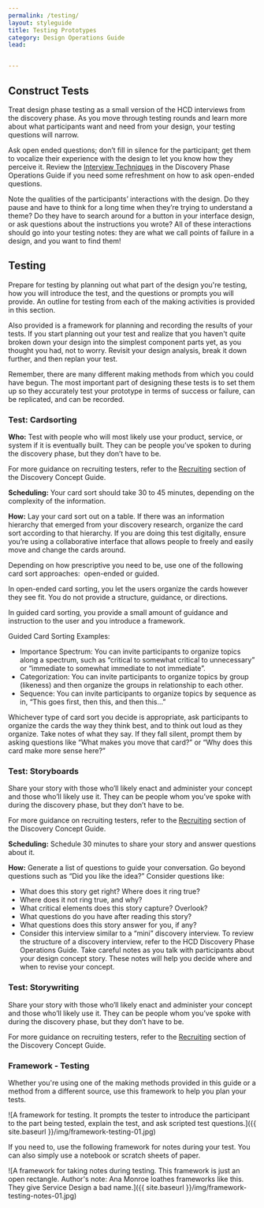 ```yaml
---
permalink: /testing/
layout: styleguide
title: Testing Prototypes
category: Design Operations Guide
lead:


---
```

## Construct Tests

Treat design phase testing as a small version of the HCD interviews from the discovery phase. As you move through testing rounds and learn more about what participants want and need from your design, your testing questions will narrow.

Ask open ended questions; don’t fill in silence for the participant; get them to vocalize their experience with the design to let you know how they perceive it. Review the <a href= "https://the-lab-at-opm.github.io/HCD-Discovery-Operations-Guide/interviews/">Interview Techniques</a> in the Discovery Phase Operations Guide if you need some refreshment on how to ask open-ended questions.

Note the qualities of the participants’ interactions with the design. Do they pause and have to think for a long time when they’re trying to understand a theme? Do they have to search around for a button in your interface design, or ask questions about the instructions you wrote? All of these interactions should go into your testing notes: they are what we call points of failure in a design, and you want to find them!

## Testing

Prepare for testing by planning out what part of the design you're testing, how you will introduce the test, and the questions or prompts you will provide. An outline for testing from each of the making activities is provided in this section.

Also provided is a framework for planning and recording the results of your tests. If you start planning out your test and realize that you haven't quite broken down your design into the simplest component parts yet, as you thought you had, not to worry. Revisit your design analysis, break it down further, and then replan your test.

Remember, there are many different making methods from which you could have begun. The most important part of designing these tests is to set them up so they accurately test your prototype in terms of success or failure, can be replicated, and can be recorded.

### Test: Cardsorting

**Who:** Test with people who will most likely use your product, service, or system if it is eventually built. They can be people you’ve spoken to during the discovery phase, but they don’t have to be.

For more guidance on recruiting testers, refer to the <a href= "https://the-lab-at-opm.github.io/HCD-Discovery-Concept-Guide/recruit/">Recruiting</a> section of the Discovery Concept Guide.

**Scheduling:** Your card sort should take 30 to 45 minutes, depending on the complexity of the information.

**How:** Lay your card sort out on a table. If there was an information hierarchy that emerged from your discovery research, organize the card sort according to that hierarchy. If you are doing this test digitally, ensure you’re using a collaborative interface that allows people to freely and easily move and change the cards around.

Depending on how prescriptive you need to be, use one of the following card sort approaches:  open-ended or guided.

In open-ended card sorting, you let the users organize the cards however they see fit. You do not provide a structure, guidance, or directions.

In guided card sorting, you provide a small amount of guidance and instruction to the user and you introduce a framework.

Guided Card Sorting Examples:

- Importance Spectrum: You can invite participants to organize topics along a spectrum, such as “critical to somewhat critical to unnecessary” or “immediate to somewhat immediate to not immediate”.
- Categorization: You can invite participants to organize topics by group (likeness) and then organize the groups in relationship to each other.
- Sequence: You can invite participants to organize topics by sequence as in, “This goes first, then this, and then this…”

Whichever type of card sort you decide is appropriate, ask participants to organize the cards the way they think best, and to think out loud as they organize. Take notes of what they say. If they fall silent, prompt them by asking questions like “What makes you move that card?” or “Why does this card make more sense here?”

### Test: Storyboards

Share your story with those who’ll likely enact and administer your concept and those who’ll likely use it. They can be people whom you’ve spoke with during the discovery phase, but they don’t have to be.

For more guidance on recruiting testers, refer to the <a href= "https://the-lab-at-opm.github.io/HCD-Discovery-Concept-Guide/recruit/">Recruiting</a> section of the Discovery Concept Guide.

**Scheduling:** Schedule 30 minutes to share your story and answer questions about it.

**How:** Generate a list of questions to guide your conversation. Go beyond questions such as “Did you like the idea?” Consider questions like:

- What does this story get right? Where does it ring true?
- Where does it not ring true, and why?
- What critical elements does this story capture? Overlook?
- What questions do you have after reading this story?
- What questions does this story answer for you, if any?
- Consider this interview similar to a “mini” discovery interview. To review the structure of a discovery interview, refer to the HCD Discovery Phase Operations Guide. Take careful notes as you talk with participants about your design concept story. These notes will help you decide where and when to revise your concept.

### Test: Storywriting

Share your story with those who’ll likely enact and administer your concept and those who’ll likely use it. They can be people whom you’ve spoke with during the discovery phase, but they don’t have to be.

For more guidance on recruiting testers, refer to the <a href= "https://the-lab-at-opm.github.io/HCD-Discovery-Concept-Guide/recruit/">Recruiting</a> section of the Discovery Concept Guide.

### Framework - Testing

Whether you're using one of the making methods provided in this guide or a method from a different source, use this framework to help you plan your tests.

![A framework for testing. It prompts the tester to introduce the participant to the part being tested, explain the test, and ask scripted test questions.]({{ site.baseurl }}/img/framework-testing-01.jpg)

If you need to, use the following framework for notes during your test. You can also simply use a notebook or scratch sheets of paper.

![A framework for taking notes during testing. This framework is just an open rectangle. Author's note: Ana Monroe loathes frameworks like this. They give Service Design a bad name.]({{ site.baseurl }}/img/framework-testing-notes-01.jpg)
